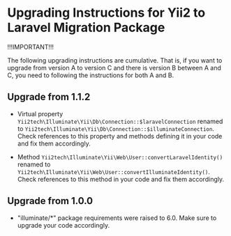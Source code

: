 Upgrading Instructions for Yii2 to Laravel Migration Package
============================================================

!!!IMPORTANT!!!

The following upgrading instructions are cumulative. That is,
if you want to upgrade from version A to version C and there is
version B between A and C, you need to following the instructions
for both A and B.

Upgrade from 1.1.2
------------------

* Virtual property `Yii2tech\Illuminate\Yii\Db\Connection::$laravelConnection` renamed to `Yii2tech\Illuminate\Yii\Db\Connection::$illuminateConnection`.
  Check references to this property and methods defining it in your code and fix them accordingly.

* Method `Yii2tech\Illuminate\Yii\Web\User::convertLaravelIdentity()` renamed to `Yii2tech\Illuminate\Yii\Web\User::convertIlluminateIdentity()`.
  Check references to this method in your code and fix them accordingly.


Upgrade from 1.0.0
------------------

* "illuminate/*" package requirements were raised to 6.0. Make sure to upgrade your code accordingly.
